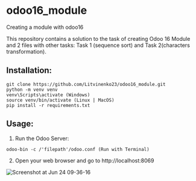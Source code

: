 # odoo16_module
Creating a module with odoo16

This repository contains a solution to the task of creating Odoo 16 Module and 2 files with other tasks: Task 1 (sequence sort) and Task 2(characters transformation).

## Installation:
```
git clone https://github.com/Litvinenko23/odoo16_module.git
python -m venv venv
venv\Scripts\activate (Windows)
source venv/bin/activate (Linux | MacOS)
pip install -r requirements.txt
```

## Usage:
1. Run the Odoo Server:
```
odoo-bin -c /'filepath'/odoo.conf (Run with Terminal)
```
2. Open your web browser and go to http://localhost:8069 

![Screenshot at Jun 24 09-36-16](https://github.com/Litvinenko23/odoo16_module/assets/64659599/e08caeac-dfcb-432e-9560-69d5649eafae)

